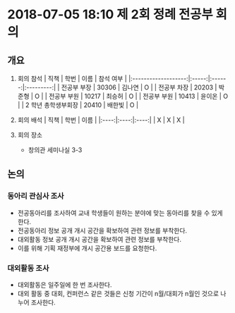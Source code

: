 # 2018-07-05 18:10 제 2회 정례 전공부 회의
## 개요
1. 회의 참석
    |         직책        |  학번 |  이름  | 참석 여부 |
    |:-------------------:|:-----:|:------:|:---------:|
    |     전공부 부장     | 30306 | 김나연 |     O     |
    |     전공부 차장     | 20203 | 박준형 |     O     |
    |     전공부 부원     | 10217 | 최승허 |     O     |
    |     전공부 부원     | 10413 | 윤이온 |     O     |
    | 2 학년 총학생부회장  | 20410 | 배한빛 |     O     |

2. 회의 배석
    | 직책 | 학번 | 이름 |
    |:----:|:----:|:----:|
    | X    | X    | X    |

3. 회의 장소
    * 창의관 세미나실 3-3

## 논의
### 동아리 관심사 조사
- 전공동아리를 조사하여 교내 학생들이 원하는 분야에 맞는 동아리를 찾을 수 있게 한다.
- 전공동아리 정보 공개 개시 공간을 확보하여 관련 정보를 부착한다.
- 대외활동 정보 공개 개시 공간을 확보하여 관련 정보를 부착한다.
- 이를 위해 기획 재정부에 개시 공간용 보드를 요청한다.

### 대외활동 조사
- 대외활동은 일주일에 한 번 조사한다.
- 대외 활동 중 대회, 컨퍼런스 같은 것들은 신청 기간이 n월/대회가 n월인 것으로 나누어 조사한다.